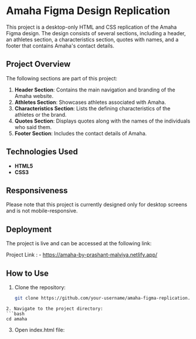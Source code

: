 # Amaha Figma Design Replication

This project is a desktop-only HTML and CSS replication of the Amaha Figma design. The design consists of several sections, including a header, an athletes section, a characteristics section, quotes with names, and a footer that contains Amaha's contact details.

## Project Overview

The following sections are part of this project:

1. **Header Section**: Contains the main navigation and branding of the Amaha website.
2. **Athletes Section**: Showcases athletes associated with Amaha.
3. **Characteristics Section**: Lists the defining characteristics of the athletes or the brand.
4. **Quotes Section**: Displays quotes along with the names of the individuals who said them.
5. **Footer Section**: Includes the contact details of Amaha.

## Technologies Used

- **HTML5**
- **CSS3**

## Responsiveness

Please note that this project is currently designed only for desktop screens and is not mobile-responsive.

## Deployment

The project is live and can be accessed at the following link:

Project Link : - https://amaha-by-prashant-malviya.netlify.app/

## How to Use

1. Clone the repository:
   ```bash
   git clone https://github.com/your-username/amaha-figma-replication.git
  ```
2. Navigate to the project directory:
```bash
cd amaha
```
3. Open index.html file:
   

